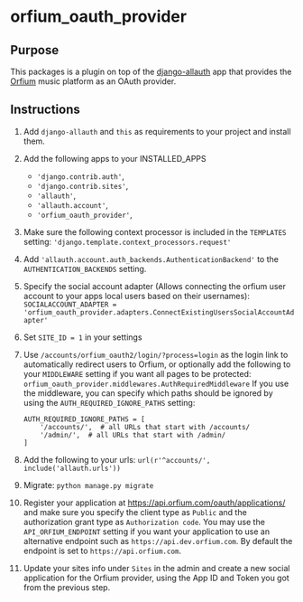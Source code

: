 # orfium\_oauth\_provider

## Purpose
This packages is a plugin on top of the [django-allauth](https://www.intenct.nl/projects/django-allauth/) app that provides the [Orfium](https://www.orfium.com) music platform as an OAuth provider.
 
## Instructions
1. Add `django-allauth` and `this` as requirements to your project and install them.

2. Add the following apps to your INSTALLED_APPS
    * `'django.contrib.auth'`,
    * `'django.contrib.sites'`,
    * `'allauth'`,
    * `'allauth.account'`,
    * `'orfium_oauth_provider'`,

3. Make sure the following context processor is included in the `TEMPLATES` setting:
    `'django.template.context_processors.request'`

4. Add `'allauth.account.auth_backends.AuthenticationBackend'` to the `AUTHENTICATION_BACKENDS` setting.

5. Specify the social account adapter (Allows connecting the orfium user account to your apps local users based on their usernames):
	`SOCIALACCOUNT_ADAPTER = 'orfium_oauth_provider.adapters.ConnectExistingUsersSocialAccountAdapter'`
	
6. Set `SITE_ID = 1` in your settings

7. Use `/accounts/orfium_oauth2/login/?process=login` as the login link to automatically redirect users to Orfium,
    or optionally add the following to your `MIDDLEWARE` setting if you want all pages to be protected:
    `orfium_oauth_provider.middlewares.AuthRequiredMiddleware`
    If you use the middleware, you can specify which paths should be ignored by using the `AUTH_REQUIRED_IGNORE_PATHS` setting:

    ```
    AUTH_REQUIRED_IGNORE_PATHS = [
        '/accounts/',  # all URLs that start with /accounts/
        '/admin/',  # all URLs that start with /admin/
    ]
    ```

8. Add the following to your urls:
    `url(r'^accounts/', include('allauth.urls'))`

9. Migrate:
    `python manage.py migrate`

10. Register your application at https://api.orfium.com/oauth/applications/ and make sure you specify the client type as `Public`
and the authorization grant type as `Authorization code`.
You may use the `API_ORFIUM_ENDPOINT` setting if you want your application to use an alternative endpoint such as `https://api.dev.orfium.com`.
By default the endpoint is set to `https://api.orfium.com`.

11. Update your sites info under `Sites` in the admin and create a new social application for the Orfium provider,
using the App ID and Token you got from the previous step.